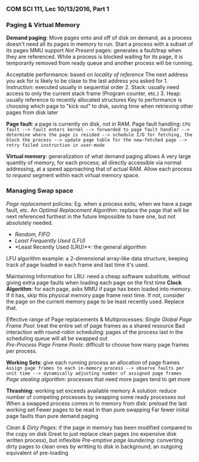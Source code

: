 ### COM SCI 111, Lec 10/13/2016, Part 1
### Paging & Virtual Memory
**Demand paging**: Move pages onto and off of disk on demand, as a process doesn't need all its pages in memory to run.
Start a process with a subset of its pages
MMU support *Not Present* pages: generates a fault/trap when they are referenced.
	While a process is blocked waiting for its page, it is temporarily removed from ready queue and another process will be running.

Acceptable performance: based on *locality of reference*
	The next address you ask for is likely to be clase to the last address you asked for
	1. Instruction: executed usually in sequential order
	2. Stack: usually need access to only the current stack frame (Program counter, etc.)
	3. Heap: usually reference to recently allocated structures
	Key to performance is choosing which page to "kick out" to disk, saving time when retrieving other pages from disk later
	
**Page fault**: a page is currently on disk, not in RAM.
Page fault handling:
`CPU fault --> fault enters kernel --> forwarded to page fault handler --> determine where the page is resided --> schedule I/O for fetching, the block the process --> update page table for the new-fetched page --> retry failed instruction in user-mode`

**Virtual memory**: generalization of what demand paging allows
A very large quantity of memory, for each process; all directly accessible via normal addressing, at a speed approaching that of actual RAM.
Allow each process to *request* segment within each virtual memory space.

### Managing **Swap space**
*Page replacement* policies: Eg. when a process exits, when we have a page fault, etc.
An *Optimal Replacement Algorithm*: replace the page that will be next referenced furthest in the future
	Impossible to have one, but not absolutely needed.
- *Random, FIFO*
- *Least Frequently Used (LFU)*
- *Least Recently Used (LRU)**: the general algorithm

LFU algorithm example: a 2-dimensional array-like data structure, keeping track of page loaded in each frame and last time it's used.

Maintaining Information for LRU: need a cheap software substitute, without giving extra page faults when loading each page on the first time
**Clock Algorithm**: for each page, asks MMU if page has been loaded into memory. If it has, skip this physical memory page frame next time. If not, consider the page on the current memory page to be least recently used. Replace that.  

Effective range of Page replacements & Multiprocesses:
*Single Global Page Frame Pool*: treat the entire set of page frames as a shared resource
	Bad interaction with round-robin scheduling: pages of the process last in the scheduling queue will all be swapped out	
*Pre-Process Page Frame Pools*: difficult to choose how many page frames per process.

**Working Sets**: give each running process an allocation of page frames
`Assign page frames to each in-memory process --> observe faults per unit time --> dynamically adjusting number of assigned page frames`
*Page stealing algorithm*: processes that need more pages tend to get more

**Thrashing**: working set exceeds available memory
A solution: reduce number of competing processes by swapping some ready processes out
When a swapped process comes in to memory from disk: preload the last working set
	Fewer pages to be read in than pure swapping
	Far fewer iniital page faults than pure demand paging
	
*Clean & Dirty Pages*: if the page in memory has been modified compared to the copy on disk
Great to just replace clean pages (no expensive disk written process), but inflexible
*Pre-emptive page laundering*: converting dirty pages to clean ones by writting to disk in background; an outgoing equivalent of pre-loading


